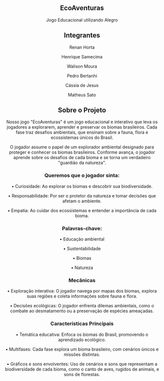 <div align="center">
  
  ## EcoAventuras
  Jogo Educacional utilizando Alegro

  ## Integrantes
Renan Horta

Henrique Samecima

Walison Moura

Pedro Bertanhi

Cássia de Jesus

Matheus Sato

  ## Sobre o Projeto

  Nosso jogo "EcoAventuras" é um jogo educacional e interativo que leva os jogadores a explorarem, aprender e preservar os biomas brasileiros. Cada fase traz desafios ambientais, que ensinam sobre a fauna, flora e ecossistemas únicos do Brasil.
  
  O jogador assume o papel de um explorador ambiental designado para proteger e conhecer os biomas brasileiros. Conforme avança, o jogador aprende sobre os desafios de cada bioma e se torna um verdadeiro "guardião da natureza".
  
  ### Queremos que o jogador sinta:

•	Curiosidade: Ao explorar os biomas e descobrir sua biodiversidade.

•	Responsabilidade: Por ser o protetor da natureza e tomar decisões que afetam o ambiente.

•	Empatia: Ao cuidar dos ecossistemas e entender a importância de cada bioma.

### Palavras-chave:

•	Educação ambiental

•	Sustentabilidade

•	Biomas

•	Natureza

  ### Mecânicas
•	Exploração interativa: O jogador navega por mapas dos biomas, explora suas regiões e coleta informações sobre fauna e flora.

•	Decisões ecológicas: O jogador enfrenta dilemas ambientais, como o combate ao desmatamento ou a preservação de espécies ameaçadas.

### Características Principais

•	Temática educativa: Enfoca os biomas do Brasil, promovendo o aprendizado ecológico.

•	Multifases: Cada fase explora um bioma brasileiro, com cenários únicos e missões distintas.

•	Gráficos e sons envolventes: Uso de cenários e sons que representam a biodiversidade de cada bioma, como o canto de aves, rugidos de animais, e sons de florestas.

</div>

